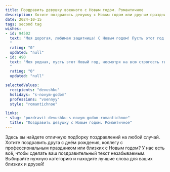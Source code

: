 ```yaml
---
title: Поздравить девушку военного с Новым годом. Романтичное
description: Хотите поздравить девушку с Новым годом или другим праздником? Наш ИИ создаст незабываемое поздравление, а вы обязательно выделитесь среди других.  
date: 2024-10-15
tags: second tag
wishes:
- id: 94502
  text: "Моя дорогая, любимая защитница! С Новым годом! Пусть этот год принесет тебе не только новые победы на службе, но и море романтики, счастья и нежности. Пусть каждая звезда на ночном небе сияет для тебя, а каждый новый день будет полон любви и тепла.  Я желаю тебе мира, спокойствия и, конечно же, чтобы рядом всегда был твой верный и любящий человек. С Новым годом!
  "
  rating: "0"
  updated: "null"
- id: 490
  text: "Моя родная, пусть этот Новый год, несмотря на всю строгость твоего мундира, принесет тебе море нежности и тепла. Ты – моя самая желанная победа, и я желаю, чтобы в наступающем году наши сердца бились в унисон, а любовь была крепче любой брони.
  "
  rating: "0"
  updated: "null"

selectedValues:
  recipients: "devushku"
  holidays: "s-novym-godom"
  professions: "voennyy"
  style: "romantichnoe"

links:
- slug: "pozdravit-devushku-s-novym-godom-romantichnoe"
  title: "Поздравить девушку с Новым годом. Романтичное"
---
```


Здесь вы найдете отличную подборку поздравлений на любой случай.
Хотите поздравить друга с днём рождения, коллегу с профессиональным праздником или близких с Новым годом? У нас есть всё, чтобы сделать ваш поздравительный текст незабываемым. Выбирайте нужную категорию и находите лучшие слова для ваших близких и друзей!
